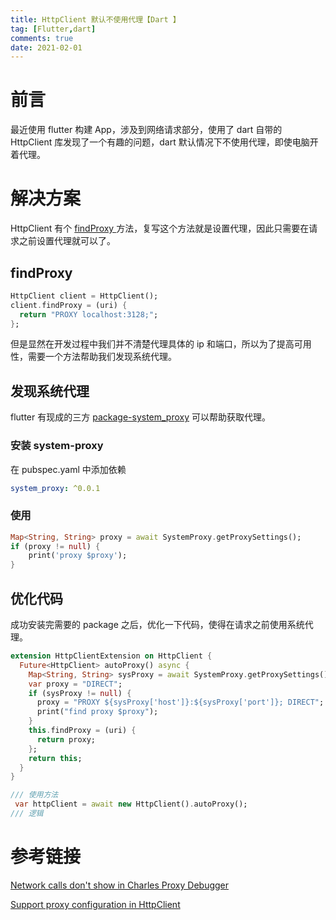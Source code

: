 ```yaml
---
title: HttpClient 默认不使用代理【Dart 】
tag: [Flutter,dart]
comments: true
date: 2021-02-01
---
```




# 前言


最近使用 flutter 构建 App，涉及到网络请求部分，使用了 dart 自带的 HttpClient 库发现了一个有趣的问题，dart 默认情况下不使用代理，即使电脑开着代理。
# 解决方案
HttpClient 有个 [findProxy ](https://api.dart.dev/stable/2.10.5/dart-io/HttpClient/findProxy.html)方法，复写这个方法就是设置代理，因此只需要在请求之前设置代理就可以了。
## findProxy
```dart
HttpClient client = HttpClient();
client.findProxy = (uri) {
  return "PROXY localhost:3128;";
};
```
但是显然在开发过程中我们并不清楚代理具体的 ip 和端口，所以为了提高可用性，需要一个方法帮助我们发现系统代理。
## 发现系统代理
flutter 有现成的三方 [package-system_proxy](https://github.com/kaivean/system_proxy) 可以帮助获取代理。
### 安装 system-proxy
在 pubspec.yaml 中添加依赖
```yaml
system_proxy: ^0.0.1
```
### 使用
```dart
Map<String, String> proxy = await SystemProxy.getProxySettings();
if (proxy != null) {
    print('proxy $proxy');
}
```
## 优化代码
成功安装完需要的 package 之后，优化一下代码，使得在请求之前使用系统代理。
```dart
extension HttpClientExtension on HttpClient {
  Future<HttpClient> autoProxy() async {
    Map<String, String> sysProxy = await SystemProxy.getProxySettings();
    var proxy = "DIRECT";
    if (sysProxy != null) {
      proxy = "PROXY ${sysProxy['host']}:${sysProxy['port']}; DIRECT";
      print("find proxy $proxy");
    }
    this.findProxy = (uri) {
      return proxy;
    };
    return this;
  }
}

/// 使用方法
 var httpClient = await new HttpClient().autoProxy();
/// 逻辑
```


# 参考链接
[Network calls don't show in Charles Proxy Debugger](https://github.com/flutter/flutter/issues/20376)

[Support proxy configuration in HttpClient](https://github.com/dart-lang/sdk/issues/5468)



